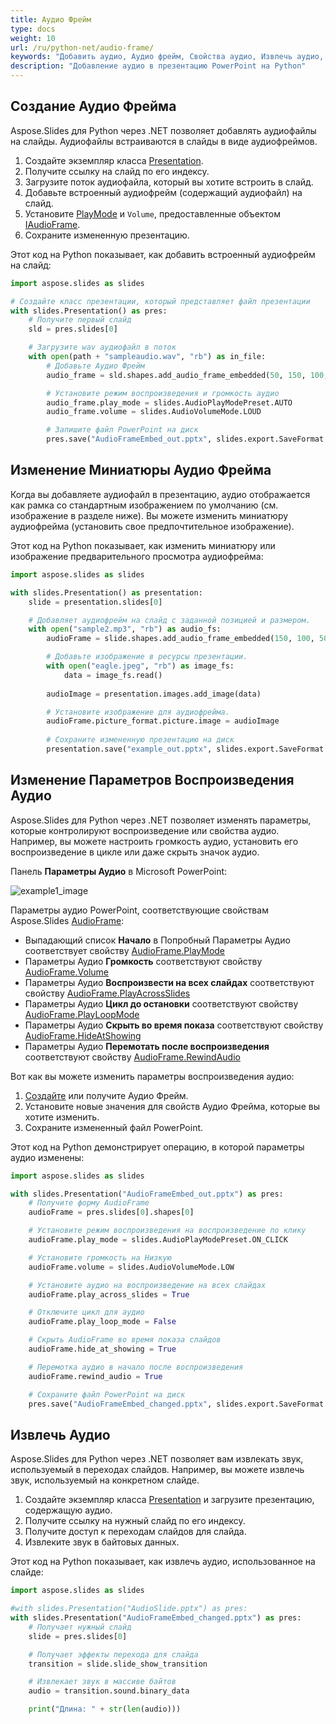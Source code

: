 ```yaml
---
title: Аудио Фрейм
type: docs
weight: 10
url: /ru/python-net/audio-frame/
keywords: "Добавить аудио, Аудио фрейм, Свойства аудио, Извлечь аудио, Python, Aspose.Slides для Python через .NET"
description: "Добавление аудио в презентацию PowerPoint на Python"
---
```


## **Создание Аудио Фрейма**
Aspose.Slides для Python через .NET позволяет добавлять аудиофайлы на слайды. Аудиофайлы встраиваются в слайды в виде аудиофреймов.

1. Создайте экземпляр класса [Presentation](https://reference.aspose.com/slides/python-net/aspose.slides/presentation/).
2. Получите ссылку на слайд по его индексу.
3. Загрузите поток аудиофайла, который вы хотите встроить в слайд.
4. Добавьте встроенный аудиофрейм (содержащий аудиофайл) на слайд.
5. Установите [PlayMode](https://reference.aspose.com/slides/python-net/aspose.slides/audioplaymodepreset) и `Volume`, предоставленные объектом [IAudioFrame](https://reference.aspose.com/slides/python-net/aspose.slides/audioframe/).
6. Сохраните измененную презентацию.

Этот код на Python показывает, как добавить встроенный аудиофрейм на слайд:

```python
import aspose.slides as slides

# Создайте класс презентации, который представляет файл презентации
with slides.Presentation() as pres:
    # Получите первый слайд
    sld = pres.slides[0]

    # Загрузите wav аудиофайл в поток
    with open(path + "sampleaudio.wav", "rb") as in_file:
        # Добавьте Аудио Фрейм
        audio_frame = sld.shapes.add_audio_frame_embedded(50, 150, 100, 100, in_file)

        # Установите режим воспроизведения и громкость аудио
        audio_frame.play_mode = slides.AudioPlayModePreset.AUTO
        audio_frame.volume = slides.AudioVolumeMode.LOUD

        # Запишите файл PowerPoint на диск
        pres.save("AudioFrameEmbed_out.pptx", slides.export.SaveFormat.PPTX)
```

## **Изменение Миниатюры Аудио Фрейма**

Когда вы добавляете аудиофайл в презентацию, аудио отображается как рамка со стандартным изображением по умолчанию (см. изображение в разделе ниже). Вы можете изменить миниатюру аудиофрейма (установить свое предпочтительное изображение).

Этот код на Python показывает, как изменить миниатюру или изображение предварительного просмотра аудиофрейма:

```python
import aspose.slides as slides

with slides.Presentation() as presentation:
    slide = presentation.slides[0]

    # Добавляет аудиофрейм на слайд с заданной позицией и размером.
    with open("sample2.mp3", "rb") as audio_fs:
        audioFrame = slide.shapes.add_audio_frame_embedded(150, 100, 50, 50, audio_fs)

        # Добавьте изображение в ресурсы презентации.
        with open("eagle.jpeg", "rb") as image_fs:
            data = image_fs.read()
        
        audioImage = presentation.images.add_image(data)

        # Установите изображение для аудиофрейма.
        audioFrame.picture_format.picture.image = audioImage
        
        # Сохраните измененную презентацию на диск
        presentation.save("example_out.pptx", slides.export.SaveFormat.PPTX)
```

## **Изменение Параметров Воспроизведения Аудио**

Aspose.Slides для Python через .NET позволяет изменять параметры, которые контролируют воспроизведение или свойства аудио. Например, вы можете настроить громкость аудио, установить его воспроизведение в цикле или даже скрыть значок аудио.

Панель **Параметры Аудио** в Microsoft PowerPoint:

![example1_image](audio_frame_0.png)

Параметры аудио PowerPoint, соответствующие свойствам Aspose.Slides [AudioFrame](https://reference.aspose.com/slides/python-net/aspose.slides/audioframe/):
- Выпадающий список **Начало** в Попробный Параметры Аудио соответствует свойству [AudioFrame.PlayMode](https://reference.aspose.com/slides/python-net/aspose.slides/audioframe/) 
- Параметры Аудио **Громкость** соответствуют свойству [AudioFrame.Volume](https://reference.aspose.com/slides/python-net/aspose.slides/audioframe/) 
- Параметры Аудио **Воспроизвести на всех слайдах** соответствуют свойству [AudioFrame.PlayAcrossSlides](https://reference.aspose.com/slides/python-net/aspose.slides/audioframe/) 
- Параметры Аудио **Цикл до остановки** соответствуют свойству [AudioFrame.PlayLoopMode](https://reference.aspose.com/slides/python-net/aspose.slides/audioframe/) 
- Параметры Аудио **Скрыть во время показа** соответствуют свойству [AudioFrame.HideAtShowing](https://reference.aspose.com/slides/python-net/aspose.slides/audioframe/) 
- Параметры Аудио **Перемотать после воспроизведения** соответствуют свойству [AudioFrame.RewindAudio](https://reference.aspose.com/slides/python-net/aspose.slides/audioframe/) 

Вот как вы можете изменить параметры воспроизведения аудио:

1. [Создайте](#create-audio-frame) или получите Аудио Фрейм.
2. Установите новые значения для свойств Аудио Фрейма, которые вы хотите изменить.
3. Сохраните измененный файл PowerPoint.

Этот код на Python демонстрирует операцию, в которой параметры аудио изменены:

```python
import aspose.slides as slides

with slides.Presentation("AudioFrameEmbed_out.pptx") as pres:
    # Получите форму AudioFrame
    audioFrame = pres.slides[0].shapes[0]

    # Установите режим воспроизведения на воспроизведение по клику
    audioFrame.play_mode = slides.AudioPlayModePreset.ON_CLICK

    # Установите громкость на Низкую
    audioFrame.volume = slides.AudioVolumeMode.LOW

    # Установите аудио на воспроизведение на всех слайдах
    audioFrame.play_across_slides = True

    # Отключите цикл для аудио
    audioFrame.play_loop_mode = False

    # Скрыть AudioFrame во время показа слайдов
    audioFrame.hide_at_showing = True

    # Перемотка аудио в начало после воспроизведения
    audioFrame.rewind_audio = True

    # Сохраните файл PowerPoint на диск
    pres.save("AudioFrameEmbed_changed.pptx", slides.export.SaveFormat.PPTX)
```

## **Извлечь Аудио**
Aspose.Slides для Python через .NET позволяет вам извлекать звук, используемый в переходах слайдов. Например, вы можете извлечь звук, используемый на конкретном слайде.

1. Создайте экземпляр класса [Presentation](https://reference.aspose.com/slides/python-net/aspose.slides/presentation/) и загрузите презентацию, содержащую аудио.
2. Получите ссылку на нужный слайд по его индексу.
3. Получите доступ к переходам слайдов для слайда.
4. Извлеките звук в байтовых данных.

Этот код на Python показывает, как извлечь аудио, использованное на слайде:

```python
import aspose.slides as slides

#with slides.Presentation("AudioSlide.pptx") as pres:
with slides.Presentation("AudioFrameEmbed_changed.pptx") as pres:
    # Получает нужный слайд
    slide = pres.slides[0]  

    # Получает эффекты перехода для слайда
    transition = slide.slide_show_transition

    # Извлекает звук в массиве байтов
    audio = transition.sound.binary_data

    print("Длина: " + str(len(audio)))
```